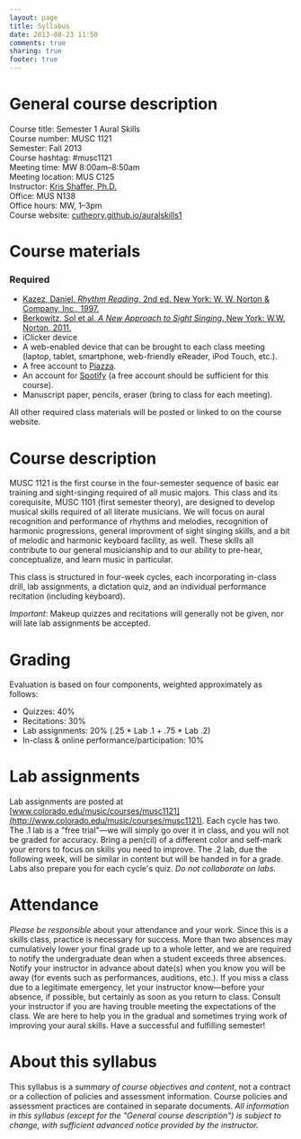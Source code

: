 ```yaml
---
layout: page
title: Syllabus
date: 2013-08-23 11:50
comments: true
sharing: true
footer: true
---
```


# General course description #

Course title: Semester 1 Aural Skills  
Course number: MUSC 1121  
Semester: Fall 2013  
Course hashtag: #musc1121  
Meeting time: MW 8:00am–8:50am  
Meeting location: MUS C125  
Instructor: [Kris Shaffer, Ph.D.](http://twitter.com/krisshaffer)  
Office: MUS N138  
Office hours: MW, 1–3pm  
Course website: [cutheory.github.io/auralskills1](http://cutheory.github.io/auralskills1/)  

# Course materials #

### Required ###

- [Kazez, Daniel. *Rhythm Reading*, 2nd ed. New York: W. W. Norton & Company, Inc., 1997.](http://openlibrary.org/books/OL22213819M/Rhythm_reading)  
- [Berkowitz, Sol et al. *A New Approach to Sight Singing*. New York: W.W. Norton, 2011.](http://openlibrary.org/works/OL16010686W/A_new_approach_to_sight_singing)  
- iClicker device  
- A web-enabled device that can be brought to each class meeting (laptop, tablet, smartphone, web-friendly eReader, iPod Touch, etc.).  
- A free account to [Piazza](http://www.piazza.com).  
- An account for [Spotify](http://www.spotify.com) (a free account should be sufficient for this course).  
- Manuscript paper, pencils, eraser (bring to class for each meeting).

All other required class materials will be posted or linked to on the course website.

# Course description #

MUSC 1121 is the first course in the four-semester sequence of basic ear training and sight-singing required of all music majors. This class and its corequisite, MUSC 1101 (first semester theory), are designed to develop musical skills required of all literate musicians. We will focus on aural recognition and performance of rhythms and melodies, recognition of harmonic progressions, general improvment of sight singing skills, and a bit of melodic and harmonic keyboard facility, as well. These skills all contribute to our general musicianship and to our ability to pre-hear, conceptualize, and learn music in particular.

This class is structured in four-week cycles, each incorporating in-class drill, lab assignments, a dictation quiz, and an individual performance recitation (including keyboard).

*Important*: Makeup quizzes and recitations will generally not be given, nor will late lab assignments be accepted.

# Grading #

Evaluation is based on four components, weighted approximately as follows:

- Quizzes: 40%  
- Recitations: 30%  
- Lab assignments: 20% (.25 * Lab .1 + .75 * Lab .2)  
- In-class & online performance/participation: 10%  

# Lab assignments #

Lab assignments are posted at [www.colorado.edu/music/courses/musc1121](http://www.colorado.edu/music/courses/musc1121). Each cycle has two. The .1 lab is a "free trial"—we will simply go over it in class, and you will not be graded for accuracy. Bring a pen(cil) of a different color and self-mark your errors to focus on skills you need to improve. The .2 lab, due the following week, will be similar in content but will be handed in for a grade. Labs also prepare you for each cycle's quiz. *Do not collaborate on labs.*

# Attendance #

*Please be responsible* about your attendance and your work. Since this is a skills class, practice is necessary for success. More than two absences may cumulatively lower your final grade up to a whole letter, and we are required to notify the undergraduate dean when a student exceeds three absences. Notify your instructor in advance about date(s) when you know you will be away (for events such as performances, auditions, etc.). If you miss a class due to a legitimate emergency, let your instructor know—before your absence, if possible, but certainly as soon as you return to class. Consult your instructor if you are having trouble meeting the expectations of the class. We are here to help you in the gradual and sometimes trying work of improving your aural skills. Have a successful and fulfilling semester!

# About this syllabus #

This syllabus is a *summary of course objectives and content*, not a contract or a collection of policies and assessment information. Course policies and assessment practices are contained in separate documents. *All information in this syllabus (except for the "General course description") is subject to change, with sufficient advanced notice provided by the instructor.*
